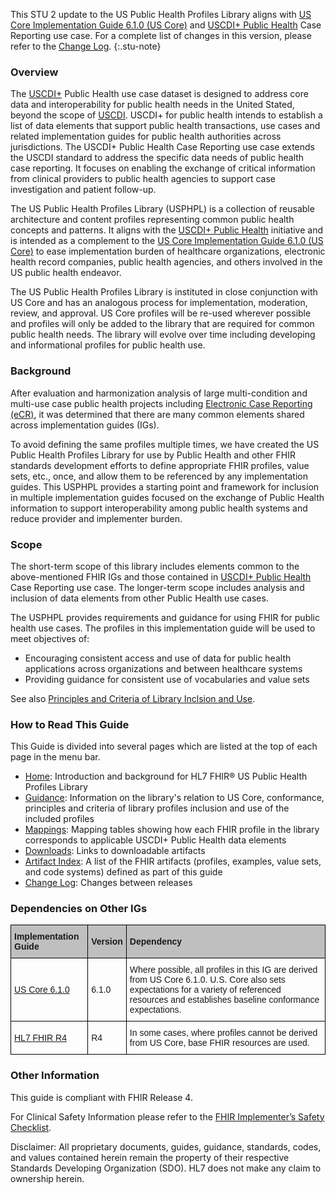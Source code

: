 This STU 2 update to the US Public Health Profiles Library aligns with [US Core Implementation Guide 6.1.0 (US Core)]({{site.data.fhir.ver.hl7fhiruscore}}) and [USCDI+ Public Health](https://uscdiplus.healthit.gov/uscdiplus?id=uscdi_record&table=x_g_sshh_uscdi_domain&sys_id=bddf78228745b95098e5edb90cbb351f&view=sp) Case Reporting use case. For a complete list of changes in this version, please refer to the [Change Log](change-log.html).
{:.stu-note}

### Overview

The [USCDI+](https://uscdiplus.healthit.gov/uscdiplus) Public Health use case dataset is designed to address core data and interoperability for public health needs in the United Stated, beyond the scope of [USCDI](https://www.healthit.gov/isp/united-states-core-data-interoperability-uscdi). USCDI+ for public health intends to establish a list of data elements that support public health transactions, use cases and related implementation guides for public health authorities across jurisdictions. The USCDI+ Public Health Case Reporting use case extends the USCDI standard to address the specific data needs of public health case reporting. It focuses on enabling the exchange of critical information from clinical providers to public health agencies to support case investigation and patient follow-up.

The US Public Health Profiles Library (USPHPL) is a collection of reusable architecture and content profiles representing common public health concepts and patterns. It aligns with the [USCDI+ Public Health](https://uscdiplus.healthit.gov/uscdiplus?id=uscdi_record&table=x_g_sshh_uscdi_domain&sys_id=bddf78228745b95098e5edb90cbb351f&view=sp) initiative and is intended as a complement to the [US Core Implementation Guide 6.1.0 (US Core)]({{site.data.fhir.ver.hl7fhiruscore}}) to ease implementation burden of healthcare organizations, electronic health record companies, public health agencies, and others involved in the US public health endeavor.

The US Public Health Profiles Library is instituted in close conjunction with US Core and has an analogous process for implementation, moderation, review, and approval. US Core profiles will be re-used wherever possible and profiles will only be added to the library that are required for common public health needs. The library will evolve over time including developing and informational profiles for public health use.

### Background

After evaluation and harmonization analysis of large multi-condition and multi-use case public health projects including [Electronic Case Reporting (eCR)](http://hl7.org/fhir/us/ecr/), it was determined that there are many common elements shared across implementation guides (IGs). 

To avoid defining the same profiles multiple times, we have created the US Public Health Profiles Library for use by Public Health and other FHIR standards development efforts to define appropriate FHIR profiles, value sets, etc., once, and allow them to be referenced by any implementation guides. This USPHPL provides a starting point and framework for inclusion in multiple implementation guides focused on the exchange of Public Health information to support interoperability among public health systems and reduce provider and implementer burden.

### Scope

The short-term scope of this library includes elements common to the above-mentioned FHIR IGs and those contained in [USCDI+ Public Health](https://uscdiplus.healthit.gov/uscdiplus?id=uscdi_record&table=x_g_sshh_uscdi_domain&sys_id=bddf78228745b95098e5edb90cbb351f&view=sp) Case Reporting use case. The longer-term scope includes analysis and inclusion of data elements from other Public Health use cases.

The USPHPL provides requirements and guidance for using FHIR for public health use cases. The profiles in this implementation guide will be used to meet objectives of:
 * Encouraging consistent access and use of data for public health applications across organizations and between healthcare systems
 * Providing guidance for consistent use of vocabularies and value sets

See also [Principles and Criteria of Library Inclsion and Use](guidance.html#principles-and-criteria-of-library-inclusion-and-use).

### How to Read This Guide

This Guide is divided into several pages which are listed at the top of each page in the menu bar.

* [Home](index.html): Introduction and background for HL7 FHIR® US Public Health Profiles Library
* [Guidance](guidance.html): Information on the library's relation to US Core, conformance, principles and criteria of library profiles inclusion and use of the included profiles
* [Mappings](mapping.html): Mapping tables showing how each FHIR profile in the library corresponds to applicable USCDI+ Public Health data elements
* [Downloads](downloads.html): Links to downloadable artifacts
* [Artifact Index](artifacts.html): A list of the FHIR artifacts (profiles, examples, value sets, and code systems) defined as part of this guide
* [Change Log](change-log.html): Changes between releases

### Dependencies on Other IGs

<style type="text/css">
.tg  {border-collapse:collapse;border-spacing:0;}
.tg td{border-color:black;border-style:solid;border-width:1px;font-family:Arial, sans-serif;font-size:14px;
  overflow:hidden;padding:10px 5px;word-break:normal;}
.tg th{border-color:black;border-style:solid;border-width:1px;font-family:Arial, sans-serif;font-size:14px;
  font-weight:normal;overflow:hidden;padding:10px 5px;word-break:normal;}
.tg .tg-cly1{text-align:left;vertical-align:middle}
.tg .tg-xf3r{background-color:#BFBFBF;font-weight:bold;text-align:left;vertical-align:middle}
.tg .tg-zzem{color:#467886;text-align:left;vertical-align:middle}
</style>
<table class="tg">
<thead>
  <tr>
    <th class="tg-xf3r">Implementation Guide</th>
    <th class="tg-xf3r">Version</th>
    <th class="tg-xf3r">Dependency</th>
  </tr></thead>
<tbody>
  <tr>
    <td class="tg-zzem"><a href="https://hl7.org/fhir/us/core/STU6.1/">US Core 6.1.0</a></td>
    <td class="tg-cly1">6.1.0</td>
    <td class="tg-cly1">Where possible, all profiles in this IG are derived from US Core 6.1.0. U.S. Core also sets expectations for a variety of referenced resources and establishes baseline conformance expectations.</td>
  </tr>
  <tr>
    <td class="tg-zzem"><a href="http://hl7.org/fhir/R4/index.html">HL7 FHIR R4</a></td>
    <td class="tg-cly1">R4</td>
    <td class="tg-cly1">In some cases, where profiles cannot be derived from US Core, base FHIR resources are used.</td>
  </tr>
</tbody>
</table>

### Other Information

This guide is compliant with FHIR Release 4.

For Clinical Safety Information please refer to the [FHIR Implementer’s Safety Checklist]({{site.data.fhir.path}}safety.html).

Disclaimer: All proprietary documents, guides, guidance, standards, codes, and values contained herein remain the property of their respective Standards Developing Organization (SDO). HL7 does not make any claim to ownership herein.